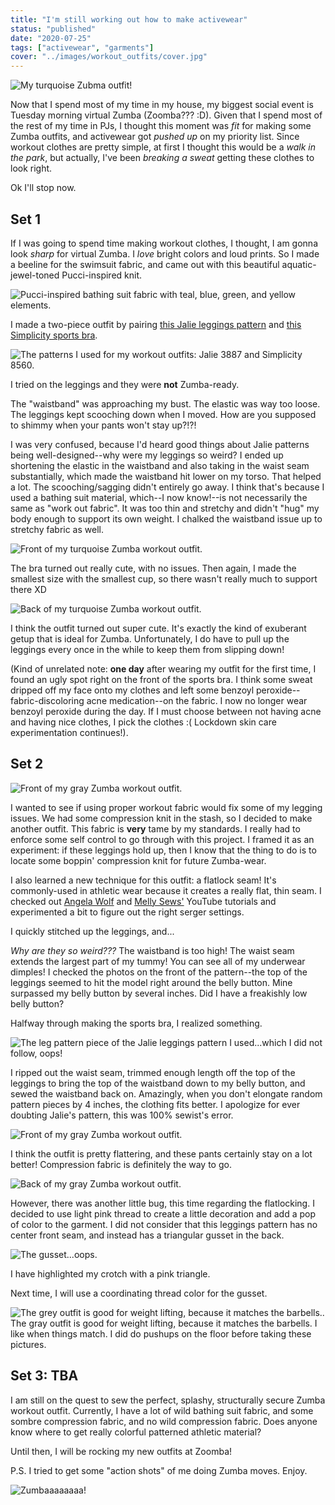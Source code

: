 ```yaml
---
title: "I'm still working out how to make activewear"
status: "published"
date: "2020-07-25"
tags: ["activewear", "garments"]
cover: "../images/workout_outfits/cover.jpg"
---
```


![My turquoise Zubma outfit!](../images/workout_outfits/cover.jpg)

Now that I spend most of my time in my house, my biggest social event is Tuesday morning virtual Zumba (Zoomba??? :D). 
Given that I spend most of the rest of my time in PJs, I thought this moment was _fit_ for making some Zumba outfits, and activewear got _pushed up_ on my priority list. Since workout clothes are pretty simple, at first I thought this would be a _walk in the park_, but actually, I've been _breaking a sweat_ getting these clothes to look right. 

Ok I'll stop now. 

<!-- end excerpt -->

## Set 1

If I was going to spend time making workout clothes, I thought, I am gonna look _sharp_ for virtual Zumba. 
I _love_ bright colors and loud prints. 
So I made a beeline for the swimsuit fabric, and came out with this beautiful aquatic-jewel-toned Pucci-inspired knit.

![Pucci-inspired bathing suit fabric with teal, blue, green, and yellow elements.](../images/workout_outfits/blue_fabric.jpg)

I made a two-piece outfit by pairing [this Jalie leggings pattern](https://jalie.com/3887-clara-high-waisted-leggings-sewing-pattern) and [this Simplicity sports bra](https://www.simplicity.com/simplicity-storefront-catalog/patterns/women/sportswear/simplicity-pattern-8560-misses-knit-sports-bras/). 

![The patterns I used for my workout outfits: Jalie 3887 and Simplicity 8560.](../images/workout_outfits/patterns.png)

I tried on the leggings and they were __not__ Zumba-ready.

The "waistband" was approaching my bust. 
The elastic was way too loose. 
The leggings kept scooching down when I moved.
How are you supposed to shimmy when your pants won't stay up?!?!

I was very confused, because I'd heard good things about Jalie patterns being well-designed--why were my leggings so weird? 
I ended up shortening the elastic in the waistband and also taking in the waist seam substantially, which made the waistband hit lower on my torso. 
That helped a lot. 
The scooching/sagging didn't entirely go away.
I think that's because I used a bathing suit material, which--I now know!--is not necessarily the same as "work out fabric". 
It was too thin and stretchy and didn't "hug" my body enough to support its own weight. 
I chalked the waistband issue up to stretchy fabric as well.

![Front of my turquoise Zumba workout outfit.](../images/workout_outfits/blue_front_2.jpg)

The bra turned out really cute, with no issues. 
Then again, I made the smallest size with the smallest cup, so there wasn't really much to support there XD


![Back of my turquoise Zumba workout outfit.](../images/workout_outfits/blue_back.jpg)

I think the outfit turned out super cute. 
It's exactly the kind of exuberant getup that is ideal for Zumba.
Unfortunately, I do have to pull up the leggings every once in the while to keep them from slipping down! 

(Kind of unrelated note: **one day** after wearing my outfit for the first time, I found an ugly spot right on the front of the sports bra. 
I think some sweat dripped off my face onto my clothes and left some benzoyl peroxide--fabric-discoloring acne medication--on the fabric.
I now no longer wear benzoyl peroxide during the day. 
If I must choose between not having acne and having nice clothes, I pick the clothes :( 
Lockdown skin care experimentation continues!).

## Set 2

![Front of my gray Zumba workout outfit.](../images/workout_outfits/grey_back_2.jpg)

I wanted to see if using proper workout fabric would fix some of my legging issues. 
We had some compression knit in the stash, so I decided to make another outfit.
This fabric is __very__ tame by my standards. 
I really had to enforce some self control to go through with this project.
I framed it as an experiment: if these leggings hold up, then I know that the thing to do is to locate some boppin' compression knit for future Zumba-wear.

I also learned a new technique for this outfit: a flatlock seam! 
It's commonly-used in athletic wear because it creates a really flat, thin seam.
I checked out [Angela Wolf](https://www.youtube.com/watch?v=vITyDS-4-nI) and [Melly Sews'](https://www.youtube.com/watch?v=y0h-iUgKdzk) YouTube tutorials and experimented a bit to figure out the right serger settings. 

I quickly stitched up the leggings, and...

_Why are they so weird???_ 
The waistband is too high! 
The waist seam extends the largest part of my tummy! 
You can see all of my underwear dimples! 
I checked the photos on the front of the pattern--the top of the leggings seemed to hit the model right around the belly button.
Mine surpassed my belly button by several inches. 
Did I have a freakishly low belly button?

Halfway through making the sports bra, I realized something.

![The leg pattern piece of the Jalie leggings pattern I used...which I did not follow, oops!](../images/workout_outfits/jali_wrong_line.jpg)

I ripped out the waist seam, trimmed enough length off the top of the leggings to bring the top of the waistband down to my belly button, and sewed the waistband back on.
Amazingly, when you don't elongate random pattern pieces by 4 inches, the clothing fits better.
I apologize for ever doubting Jalie's pattern, this was 100% sewist's error.

![Front of my gray Zumba workout outfit.](../images/workout_outfits/grey_front.jpg)

I think the outfit is pretty flattering, and these pants certainly stay on a lot better! 
Compression fabric is definitely the way to go.

![Back of my gray Zumba workout outfit.](../images/workout_outfits/grey_back.jpg)

However, there was another little bug, this time regarding the flatlocking. 
I decided to use light pink thread to create a little decoration and add a pop of color to the garment.
I did not consider that this leggings pattern has no center front seam, and instead has a triangular gusset in the back.

![The gusset...oops.](../images/workout_outfits/triangle_crotch.jpg)

I have highlighted my crotch with a pink triangle.

Next time, I will use a coordinating thread color for the gusset.

![The grey outfit is good for weight lifting, because it matches the barbells..
The gray outfit is good for weight lifting, because it matches the barbells. I like when things match. I did do pushups on the floor before taking these pictures.
](../images/workout_outfits/grey_barbell.jpg)


## Set 3: TBA

I am still on the quest to sew the perfect, splashy, structurally secure Zumba workout outfit.
Currently, I have a lot of wild bathing suit fabric, and some sombre compression fabric, and no wild compression fabric. 
Does anyone know where to get really colorful patterned athletic material? 

Until then, I will be rocking my new outfits at Zoomba!

P.S. I tried to get some "action shots" of me doing Zumba moves. Enjoy.

![Zumbaaaaaaaa!](../images/workout_outfits/zumba_collage_3.jpg)

